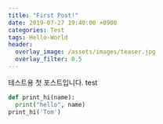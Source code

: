 ```yaml
---
title: "First Post!"
date: 2019-07-27 19:40:00 +0900
categories: Test
tags: Hello-World
header:
  overlay_image: /assets/images/teaser.jpg
  overlay_filter: 0.5
---
```

테스트용 첫 포스트입니다.
test
```python
def print_hi(name):
  print("hello", name)
print_hi('Tom')
```
